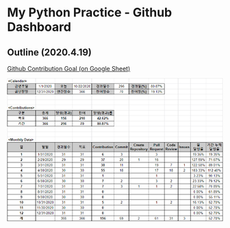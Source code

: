 # My Python Practice - Github Dashboard


## Outline (2020.4.19)
[Github Contribution Goal (on Google Sheet)](https://docs.google.com/spreadsheets/d/1sAs7gI6XTFCzPPCxwryew0eV-0sE_hHjab5yzo3t3Mw/edit?usp=sharing)

![Github Contribution Goal (image)](https://github.com/kimpro82/MyPractice/blob/master/images/2020-10-22%20Github%20Contribution%20Goal.PNG)
